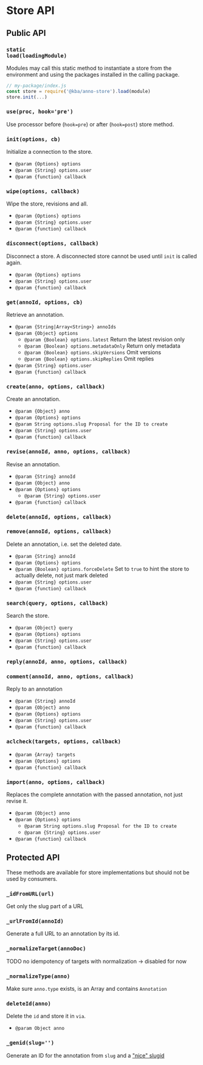 # Store API
<!-- BEGIN-RENDER ./anno-store/store.js -->
## Public API
### <code><strong>static</strong> load(loadingModule)</code>
Modules may call this static method to instantiate a store from the
environment and using the packages installed in the calling package.
```js
// my-package/index.js
const store = require('@kba/anno-store').load(module)
store.init(...)
```
### `use(proc, hook='pre')`
Use processor before (`hook=pre`) or after (`hook=post`) store method.
### `init(options, cb)`
Initialize a connection to the store.
- `@param {Options} options`
- `@param {String} options.user`
- `@param {function} callback`
### `wipe(options, callback)`
Wipe the store, revisions and all.
- `@param {Options} options`
- `@param {String} options.user`
- `@param {function} callback`
### `disconnect(options, callback)`
Disconnect a store.
A disconnected store cannot be used until `init` is called again.
- `@param {Options} options`
- `@param {String} options.user`
- `@param {function} callback`
### `get(annoId, options, cb)`
Retrieve an annotation.
- `@param {String|Array<String>} annoIds`
- `@param {Object} options`
    - `@param {Boolean} options.latest` Return the latest revision only
    - `@param {Boolean} options.metadataOnly` Return only metadata
    - `@param {Boolean} options.skipVersions` Omit versions
    - `@param {Boolean} options.skipReplies` Omit replies
- `@param {String} options.user`
- `@param {function} callback`
### `create(anno, options, callback)`
Create an annotation.
- `@param {Object} anno`
- `@param {Options} options`
- `@param String options.slug Proposal for the ID to create`
- `@param {String} options.user`
- `@param {function} callback`
### `revise(annoId, anno, options, callback)`
Revise an annotation.
- `@param {String} annoId`
- `@param {Object} anno`
- `@param {Options} options`
  - `@param {String} options.user`
- `@param {function} callback`
### `delete(annoId, options, callback)`
### `remove(annoId, options, callback)`
Delete an annotation, i.e. set the deleted date.
- `@param {String} annoId`
- `@param {Options} options`
- `@param {Boolean} options.forceDelete` Set to `true` to hint the store to
                                     actually delete, not just mark deleted
- `@param {String} options.user`
- `@param {function} callback`
### `search(query, options, callback)`
Search the store.
- `@param {Object} query`
- `@param {Options} options`
- `@param {String} options.user`
- `@param {function} callback`
### `reply(annoId, anno, options, callback)`
### `comment(annoId, anno, options, callback)`
Reply to an annotation
- `@param {String} annoId`
- `@param {Object} anno`
- `@param {Options} options`
- `@param {String} options.user`
- `@param {function} callback`
### `aclcheck(targets, options, callback)`
- `@param {Array} targets`
- `@param {Options} options`
- `@param {function} callback`
### `import(anno, options, callback)`
Replaces the complete annotation with the passed annotation, not just revise it.
- `@param {Object} anno`
- `@param {Options} options`
  - `@param String options.slug Proposal for the ID to create`
  - `@param {String} options.user`
- `@param {function} callback`
## Protected API
These methods are available for store implementations but should not be
used by consumers.
### `_idFromURL(url)`
Get only the slug part of a URL
### `_urlFromId(annoId)`
Generate a full URL to an annotation by its id.
### `_normalizeTarget(annoDoc)`
 TODO no idempotency of targets with normalization -> disabled for now
### `_normalizeType(anno)`
Make sure `anno.type` exists, is an Array and contains `Annotation`
### `deleteId(anno)`
Delete the `id` and store it in `via`.
- `@param Object anno`
### `_genid(slug='')`
Generate an ID for the annotation from `slug` and a ["nice"
slugid](https://www.npmjs.com/package/slugid)

<!-- END-RENDER -->
